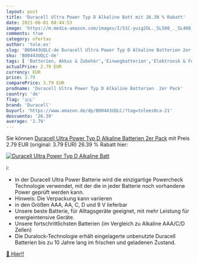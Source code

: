 ```yaml
---
layout: post
title: 'Duracell Ultra Power Typ D Alkaline Batt mit 26.39 % Rabatt'
date: 2021-06-01 08:44:53
image: 'https://m.media-amazon.com/images/I/51C-yuig2OL._SL500_._SL400_.jpg'
comments: true
category: ofertas
author: 'tole.es'
slug: 'B00443UQLC-de Duracell Ultra Power Typ D Alkaline Batterien 2er Pack'
sku: 'B00443UQLC-de'
tags: [ 'Batterien, Akkus & Zubehör','Einwegbatterien','Elektronik & Foto','duracell', ]
actualPrice: 2.79 EUR
currency: EUR
price: 2.79
comparePrice: 3.79 EUR
prodname: 'Duracell Ultra Power Typ D Alkaline Batterien  2er Pack'
country: 'de'
flag: '🇩🇪'
brand: 'Duracell'
buyurl: 'https://www.amazon.de/dp/B00443UQLC/?tag=tolees0ca-21'
descuento: '26.39'
average: '2.79'
---
```


Sie können [Duracell Ultra Power Typ D Alkaline Batterien  2er Pack](https://www.amazon.de/dp/B00443UQLC/?tag=tolees0ca-21) mit Preis 2.79 EUR (original: 3.79 EUR) 26.39 % Rabatt hier:

[![Duracell Ultra Power Typ D Alkaline Batt](https://m.media-amazon.com/images/I/51C-yuig2OL._SL500_._SL400_.jpg)](https://www.amazon.de/dp/B00443UQLC/?tag=tolees0ca-21)

ℹ️:

- In der Duracell Ultra Power Batterie wird die einzigartige Powercheck Technologie verwendet, mit der die in jeder Batterie noch vorhandene Power geprüft werden kann.
- Hinweis: Die Verpackung kann variieren
- in den Größen AAA, AA, C, D und 9 V lieferbar
- Unsere beste Batterie, für Alltagsgeräte geeignet, mit mehr Leistung für energieintensive Geräte.
- Unsere fortschrittlichsten Batterien (im Vergleich zu Alkaline AAA/C/D Zellen)
- Die Duralock-Technologie erhält eingelagerte unbenutzte Duracell Batterien bis zu 10 Jahre lang im frischen und geladenen Zustand.

[🛒 Hier!!](https://www.amazon.de/dp/B00443UQLC/?tag=tolees0ca-21)
